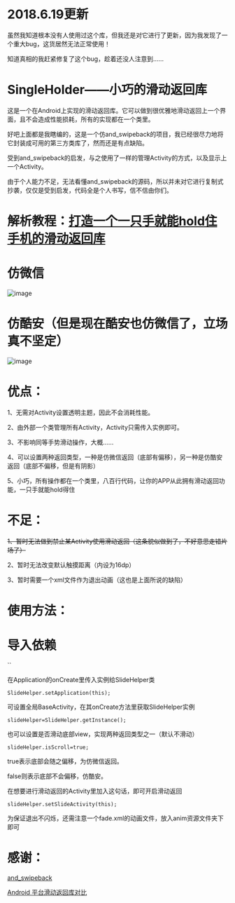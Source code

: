 
# 2018.6.19更新

虽然我知道根本没有人使用过这个库，但我还是对它进行了更新，因为我发现了一个重大bug，这货居然无法正常使用！

知道真相的我赶紧修复了这个bug，趁着还没人注意到……

 # SingleHolder——小巧的滑动返回库

这是一个在Android上实现的滑动返回库。它可以做到很优雅地滑动返回上一个界面，且不会造成性能损耗，所有的实现都在一个类里。

好吧上面都是我瞎编的，这是一个仿and_swipeback的项目，我已经很尽力地将它封装成可用的第三方类库了，然而还是有点缺陷。

受到and_swipeback的启发，与之使用了一样的管理Activity的方式，以及显示上一个Activity。

由于个人能力不足，无法看懂and_swipeback的源码，所以并未对它进行复制式抄袭，仅仅是受到启发，代码全是个人书写，信不信由你们。

 # 解析教程：[打造一个一只手就能hold住手机的滑动返回库](https://www.legic.xyz/article/wheel-by-legend-singleholder)

# 仿微信

![image](https://github.com/Android-wheel-by-legend/SingleHolder/blob/master/snapshot/yidong.gif)

# 仿酷安（但是现在酷安也仿微信了，立场真不坚定）

![image](https://github.com/Android-wheel-by-legend/SingleHolder/blob/master/snapshot/shadow.gif)

# 优点：

1、无需对Activity设置透明主题，因此不会消耗性能。

2、由外部一个类管理所有Activity，Activity只需传入实例即可。

3、不影响同等手势滑动操作，大概……

4、可以设置两种返回类型，一种是仿微信返回（底部有偏移），另一种是仿酷安返回（底部不偏移，但是有阴影）

5、小巧，所有操作都在一个类里，八百行代码，让你的APP从此拥有滑动返回功能，一只手就能hold得住

# 不足：

<S>1、暂时无法做到禁止某Activity使用滑动返回（这条貌似做到了，不好意思走错片场了）</S>

2、暂时无法改变默认触摸距离（内设为16dp）

3、暂时需要一个xml文件作为退出动画（这也是上面所说的缺陷）

# 使用方法：


# 导入依赖

``


在Application的onCreate里传入实例给SlideHelper类

`SlideHelper.setApplication(this);`

可设置全局BaseActivity，在其onCreate方法里获取SlideHelper实例

`slideHelper=SlideHelper.getInstance();`

也可以设置是否滑动底部view，实现两种返回类型之一（默认不滑动）

`slideHelper.isScroll=true;`

true表示底部会随之偏移，为仿微信返回。

false则表示底部不会偏移，仿酷安。

在想要进行滑动返回的Activity里加入这句话，即可开启滑动返回

`slideHelper.setSlideActivity(this);`

为保证退出不闪烁，还需注意一个fade.xml的动画文件，放入anim资源文件夹下即可

# 感谢：

<a href="https://github.com/XBeats/and_swipeback">and_swipeback</a>

<a href="http://chaosleong.github.io/2017/05/03/Comparison-of-Android-swipe-back-libraries/">Android 平台滑动返回库对比</a>


